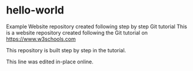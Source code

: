 # hello-world
Example Website repository created following step by step Git tutorial
This is a website repository created following the Git tutorial on https://www.w3schools.com

This repository is built step by step in the tutorial.

This line was edited in-place online.
